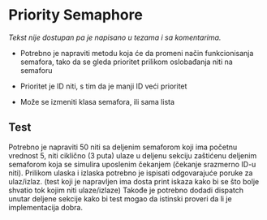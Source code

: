 # Priority Semaphore

*Tekst nije dostupan pa je napisano u tezama i sa komentarima.*

* Potrebno je napraviti metodu koja će da promeni način funkcionisanja semafora, tako da se gleda prioritet prilikom oslobađanja niti na semaforu

* Prioritet je ID niti, s tim da je manji ID veći prioritet

* Može se izmeniti klasa semafora, ili sama lista 

## Test

Potrebno je napraviti 50 niti sa deljenim semaforom koji ima početnu vrednost 5, niti ciklično (3 puta) ulaze u deljenu sekciju zaštićenu deljenim semaforom koja se simulira uposlenim čekanjem (čekanje srazmerno ID-u niti). Prilikom ulaska i izlaska potrebno je ispisati odgovarajuće poruke za ulaz/izlaz. (test koji je napravljen ima dosta print iskaza kako bi se što bolje shvatio tok kojim niti ulaze/izlaze)
Takođe je potrebno dodadi dispatch unutar deljene sekcije kako bi test mogao da istinski proveri da li je implementacija dobra.